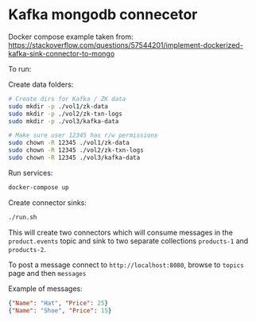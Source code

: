 # Kafka mongodb connecetor

Docker compose example taken from: https://stackoverflow.com/questions/57544201/implement-dockerized-kafka-sink-connector-to-mongo

To run:

Create data folders:

```bash
# Create dirs for Kafka / ZK data
sudo mkdir -p ./vol1/zk-data
sudo mkdir -p ./vol2/zk-txn-logs
sudo mkdir -p ./vol3/kafka-data

# Make sure user 12345 has r/w permissions
sudo chown -R 12345 ./vol1/zk-data
sudo chown -R 12345 ./vol2/zk-txn-logs
sudo chown -R 12345 ./vol3/kafka-data
```

Run services:

```bash
docker-compose up
```

Create connector sinks:

```bash
./run.sh
```

This will create two connectors which will consume messages in the `product.events` topic and sink to two separate collections `products-1` and `products-2`.

To post a message connect to `http://localhost:8080`, browse to `topics` page and then `messages`

Example of messages:

```json
{"Name": "Hat", "Price": 25}
{"Name": "Shoe", "Price": 15}
```

